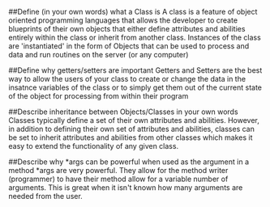 ##Define (in your own words) what a Class is
A class is a feature of object oriented programming languages that allows the developer to create blueprints of their own objects that either define attributes and abilities entirely within the class or inherit from another class.  Instances of the class are 'instantiated' in the form of Objects that can be used to process and data and run routines on the server (or any computer)

##Define why getters/setters are important
Getters and Setters are the best way to allow the users of your class to create or change the data in the insatnce variables of the class or to simply get them out of the current state of the object for processing from within their program

##Describe inheritance between Objects/Classes in your own words
Classes typically define a set of their own attributes and abilities.  However, in addition to defining their own set of attributes and abilities, classes can be set to inherit attributes and abilities from other classes which makes it easy to extend the functionality of any given class.

##Describe why *args can be powerful when used as the argument in a method
*args are very powerful.  They allow for the method writer (programmer) to have their method allow for a variable number of arguments.  This is great when it isn't known how many arguments are needed from the user.
